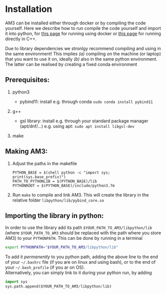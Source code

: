 # Installation

AM3 can be installed either through docker or by compiling the code yourself. 
Here we describe how to run compile the code yourself and import it into python,
for [this page](sec_run_with_docker) for running using docker or [this page](sec_run_with_c++)  for running directly in C++.

Due to library dependencies we stronlgy recommend compiling and using in the same environment! 
This implies *(a)* compiling on the machine (or laptop) that you want to use it on, ideally *(b)* also in the same python environment. 
The latter can be realised by creating a fixed conda environment 

## Prerequisites:

1. python3
    - pybind11: install e.g. through conda `sudo conda install pybind11`

2. g++
    - gsl library: install e.g. through your standard package manager (apt/dnf/...) e.g. using apt: `sudo apt install libgsl-dev`

3. make

## Making AM3:

1. Adjust the paths in the makefile

    ````
    PYTHON_BASE = $(shell python -c "import sys; print(sys.base_prefix)")
    PATH_TO_PYTHONLIB = $(PYTHON_BASE)/lib
    PYTHONROOT = $(PYTHON_BASE)/include/python3.7m

    ````
    
2. Run `make` to compile and link AM3. This will create the library
    in the relative folder  `libpython/lib/pybind_core.so`


## Importing the library in python:

In order to use the library add its path `$YOUR_PATH_TO_AM3/libpython/lib` (where `$YOUR_PATH_TO_AM3` should be replaced with the path where you store AM3) to your `PYTHONPATH`. This can be done by running in a terminal

```bash
export PYTHONPATH="$YOUR_PATH_TO_AM3/libpython/lib"
```
To add it *permanently* to you python path, adding the above line to the end of your `~/.bashrc` file (if you are on linux and using bash), or to the end of your `~/.bash_profile` (if you ar on OS). \
Alternatively, you can simply link to it during your python run, by adding

```python
import sys
sys.path.append($YOUR_PATH_TO_AM3/libpython/lib)
```